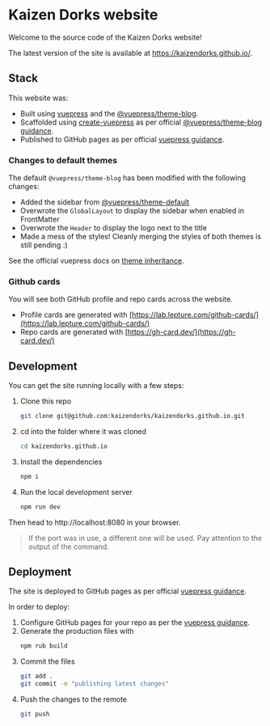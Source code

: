 # Kaizen Dorks website

Welcome to the source code of the Kaizen Dorks website!

The latest version of the site is available at https://kaizendorks.github.io/.

## Stack
This website was:

- Built using [vuepress](https://vuepress.vuejs.org/) and the [@vuepress/theme-blog](https://vuepress-theme-blog.ulivz.com/).
- Scaffolded using [create-vuepress](https://github.com/vuepressjs/create-vuepress) as per official [@vuepress/theme-blog guidance](https://vuepress-theme-blog.ulivz.com/#quick-start).
- Published to GitHub pages as per official [vuepress guidance](https://vuepress.vuejs.org/guide/deploy.html#github-pages).

### Changes to default themes
The default `@vuepress/theme-blog` has been modified with the following changes:

- Added the sidebar from [@vuepress/theme-default](https://github.com/vuejs/vuepress/tree/master/packages/%40vuepress/theme-default)
- Overwrote the `GlobalLayout` to display the sidebar when enabled in FrontMatter
- Overwrote the `Header` to display the logo next to the title
- Made a mess of the styles! Cleanly merging the styles of both themes is still pending :)

See the official vuepress docs on [theme inheritance](https://vuepress.vuejs.org/theme/inheritance.html).

### Github cards
You will see both GitHub profile and repo cards across the website.
- Profile cards are generated with [https://lab.lepture.com/github-cards/](https://lab.lepture.com/github-cards/)
- Repo cards are generated with [https://gh-card.dev/](https://gh-card.dev/)

## Development

You can get the site running locally with a few steps:

1. Clone this repo
    ```bash
    git clone git@github.com:kaizendorks/kaizendorks.github.io.git
    ```
1. cd into the folder where it was cloned
    ```bash
    cd kaizendorks.github.io
    ```
1. Install the dependencies
    ```bash
    npm i
    ```
1. Run the local development server
    ```bash
    npm run dev
    ```

Then head to http://localhost:8080 in your browser.
> If the port was in use, a different one will be used. Pay attention to the output of the command.

## Deployment

The site is deployed to GitHub pages as per official [vuepress guidance](https://vuepress.vuejs.org/guide/deploy.html#github-pages).

In order to deploy:
1. Configure GitHub pages for your repo as per the [vuepress guidance](https://vuepress.vuejs.org/guide/deploy.html#github-pages).
1. Generate the production files with
    ```bash
    npm rub build
    ```
1. Commit the files
    ```bash
    git add .
    git commit -m "publishing latest changes"
    ```
1. Push the changes to the remote
    ```bash
    git push
    ```

